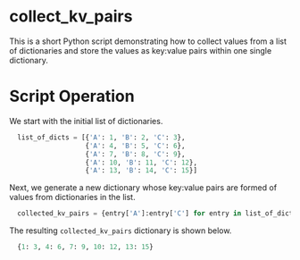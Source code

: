 # collect_kv_pairs

This is a short Python script demonstrating how to collect values from a list of dictionaries and store the values as key:value pairs within one single dictionary.

# Script Operation

We start with the initial list of dictionaries.
```python
  list_of_dicts = [{'A': 1, 'B': 2, 'C': 3}, 
                   {'A': 4, 'B': 5, 'C': 6},
                   {'A': 7, 'B': 8, 'C': 9},
                   {'A': 10, 'B': 11, 'C': 12},
                   {'A': 13, 'B': 14, 'C': 15}]
```
Next, we generate a new dictionary whose key:value pairs are formed of values from dictionaries in the list.
```python
  collected_kv_pairs = {entry['A']:entry['C'] for entry in list_of_dicts}
```
The resulting `collected_kv_pairs` dictionary is shown below.
```python
  {1: 3, 4: 6, 7: 9, 10: 12, 13: 15}
```

